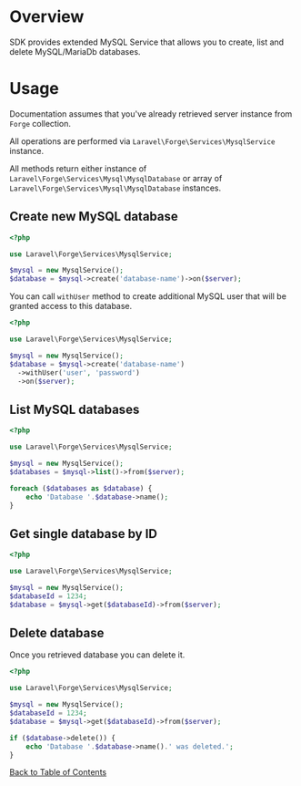 # Overview

SDK provides extended MySQL Service that allows you to create, list and delete MySQL/MariaDb databases.

# Usage

Documentation assumes that you've already retrieved server instance from `Forge` collection.

All operations are performed via `Laravel\Forge\Services\MysqlService` instance.

All methods return either instance of `Laravel\Forge\Services\Mysql\MysqlDatabase` or array of `Laravel\Forge\Services\Mysql\MysqlDatabase` instances.

## Create new MySQL database

```php
<?php

use Laravel\Forge\Services\MysqlService;

$mysql = new MysqlService();
$database = $mysql->create('database-name')->on($server);
```

You can call `withUser` method to create additional MySQL user that will be granted access to this database.

```php
<?php

use Laravel\Forge\Services\MysqlService;

$mysql = new MysqlService();
$database = $mysql->create('database-name')
  ->withUser('user', 'password')
  ->on($server);
```

## List MySQL databases

```php
<?php

use Laravel\Forge\Services\MysqlService;

$mysql = new MysqlService();
$databases = $mysql->list()->from($server);

foreach ($databases as $database) {
    echo 'Database '.$database->name();
}
```

## Get single database by ID

```php
<?php

use Laravel\Forge\Services\MysqlService;

$mysql = new MysqlService();
$databaseId = 1234;
$database = $mysql->get($databaseId)->from($server);
```

## Delete database

Once you retrieved database you can delete it.

```php
<?php

use Laravel\Forge\Services\MysqlService;

$mysql = new MysqlService();
$databaseId = 1234;
$database = $mysql->get($databaseId)->from($server);

if ($database->delete()) {
    echo 'Database '.$database->name().' was deleted.';
}
```

[Back to Table of Contents](./readme.md)
